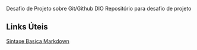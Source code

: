Desafio de Projeto sobre Git/Github DIO
Repositório para desafio de projeto

## Links Úteis
[Sintaxe Basica Markdown](https://www.markdownguide.org/basic-syntax/)
